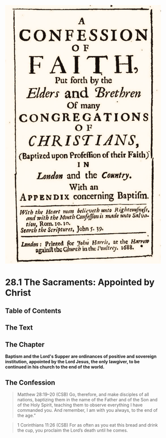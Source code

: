 <img class="intro-right" src="art-1689.png">

# 28.1 The Sacraments: Appointed by Christ

## Table of Contents

<!-- toc -->

## The Text

## The Chapter

**Baptism and the Lord's Supper are ordinances of positive and sovereign institution, appointed by the Lord Jesus, the only lawgiver, to be continued in his church to the end of the world.**

## The Confession

>Matthew 28:19–20 (CSB) Go, therefore, and make disciples of all nations, baptizing them in the name of the Father and of the Son and of the Holy Spirit, teaching them to observe everything I have commanded you. And remember, I am with you always, to the end of the age.”

>1 Corinthians 11:26 (CSB) For as often as you eat this bread and drink the cup, you proclaim the Lord’s death until he comes.
